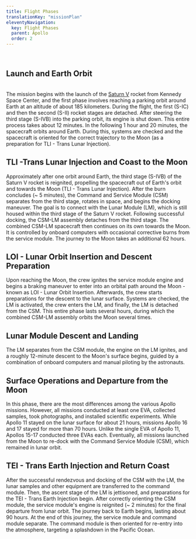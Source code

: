 ```yaml
---
title: Flight Phases
translationKey: "missionPlan"
eleventyNavigation:
  key: Flight Phases
  parent: Apollo
  order: 2
---
```

<br>
<div class="pswp-gallery" id="my-gallery">
 <a href="/assets/img/apollo/large/mission_plan.jpg" 
    data-pswp-width="7000" 
    data-pswp-height="2300" 
    target="_blank">
    <img src="/assets/img/apollo/thumbnails/mission_plan_thumbnail.jpg" alt="" />
</a>
</div>

## Launch and Earth Orbit
<br>
<div class="pswp-gallery" id="my-gallery">
The mission begins with the launch of the <a href="/assets/img/apollo/large/saturn_large.jpg" data-pswp-width="1448" data-pswp-height="2048" target="_blank">Saturn V</a> rocket from Kennedy Space Center, and the first phase involves reaching a parking orbit around Earth at an altitude of about 185 kilometers. During the flight, the first (S-IC) and then the second (S-II) rocket stages are detached. After steering the third stage (S-IVB) into the parking orbit, its engine is shut down. This entire process takes about 12 minutes. In the following 1 hour and 20 minutes, the spacecraft orbits around Earth. During this, systems are checked and the spacecraft is oriented for the correct trajectory to the Moon (as a preparation for TLI - Trans Lunar Injection). 
</div>

## TLI -Trans Lunar Injection and Coast to the Moon
Approximately after one orbit around Earth, the third stage (S-IVB) of the Saturn V rocket is reignited, propelling the spacecraft out of Earth's orbit and towards the Moon (TLI - Trans Lunar Injection). After the burn concludes (~ 5 minutes), the Command and Service Module (CSM) separates from the third stage, rotates in space, and begins the docking maneuver. The goal is to connect with the Lunar Module (LM), which is still housed within the third stage of the Saturn V rocket. Following successful docking, the CSM-LM assembly detaches from the third stage. The combined CSM-LM spacecraft then continues on its own towards the Moon. It is controlled by onboard computers with occasional corrective burns from the service module. The journey to the Moon takes an additional 62 hours.

## LOI - Lunar Orbit Insertion and Descent Preparation
Upon reaching the Moon, the crew ignites the service module engine and begins a braking maneuver to enter into an orbital path around the Moon - known as LOI - Lunar Orbit Insertion. Afterwards, the crew starts preparations for the descent to the lunar surface. Systems are checked, the LM is activated, the crew enters the LM, and finally, the LM is detached from the CSM. This entire phase lasts several hours, during which the combined CSM-LM assembly orbits the Moon several times.

## Lunar Module Descent and Landing
The LM separates from the CSM module, the engine on the LM ignites, and a roughly 12-minute descent to the Moon's surface begins, guided by a combination of onboard computers and manual piloting by the astronauts.

## Surface Operations and Departure from the Moon
In this phase, there are the most differences among the various Apollo missions. However, all missions conducted at least one EVA, collected samples, took photographs, and installed scientific experiments. While Apollo 11 stayed on the lunar surface for about 21 hours, missions Apollo 16 and 17 stayed for more than 70 hours. Unlike the single EVA of Apollo 11, Apollos 15-17 conducted three EVAs each. Eventually, all missions launched from the Moon to re-dock with the Command Service Module (CSM), which remained in lunar orbit.

## TEI - Trans Earth Injection and Return Coast
After the successful rendezvous and docking of the CSM with the LM, the lunar samples and other equipment are transferred to the command module. Then, the ascent stage of the LM is jettisoned, and preparations for the TEI - Trans Earth Injection begin. After correctly orienting the CSM module, the service module's engine is reignited (~ 2 minutes) for the final departure from lunar orbit. The journey back to Earth begins, lasting about 90 hours. At the end of this journey, the service module and command module separate. The command module is then oriented for re-entry into the atmosphere, targeting a splashdown in the Pacific Ocean.
